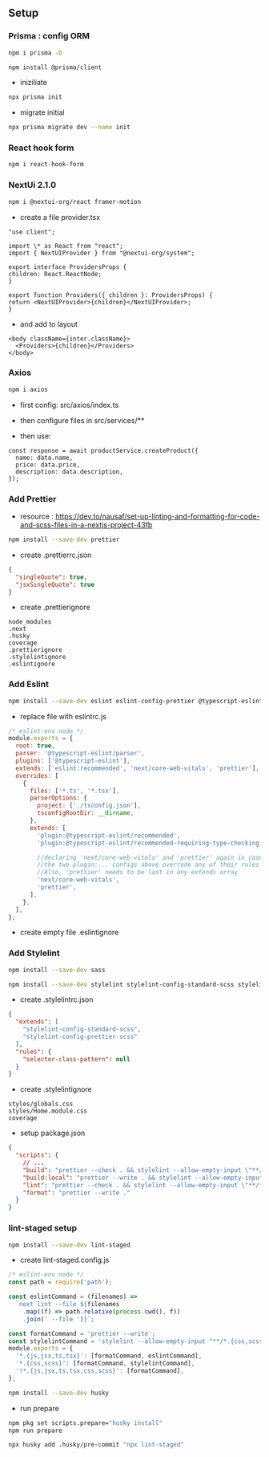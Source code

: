 ## Setup

### Prisma : config ORM

```bash
npm i prisma -D
```

```bash
npm install @prisma/client
```

- iniziliate

```bash
npx prisma init
```

- migrate initial

```bash
npx prisma migrate dev --name init
```

### React hook form

```bash
npm i react-hook-form
```

### NextUi 2.1.0

```bash
npm i @nextui-org/react framer-motion
```

- create a file provider.tsx

```tsx
"use client";

import \* as React from "react";
import { NextUIProvider } from "@nextui-org/system";

export interface ProvidersProps {
children: React.ReactNode;
}

export function Providers({ children }: ProvidersProps) {
return <NextUIProvider>{children}</NextUIProvider>;
}

```

- and add to layout

```tsx
<body className={inter.className}>
  <Providers>{children}</Providers>
</body>
```

### Axios

```bash
npm i axios
```

- first config: src/axios/index.ts

- then configure files in src/services/\*\*

- then use:

```tsx
const response = await productService.createProduct({
  name: data.name,
  price: data.price,
  description: data.description,
});
```

### Add Prettier

- resource : https://dev.to/nausaf/set-up-linting-and-formatting-for-code-and-scss-files-in-a-nextjs-project-43fb

```bash
npm install --save-dev prettier
```

- create .prettierrc.json

```json
{
  "singleQuote": true,
  "jsxSingleQuote": true
}
```

- create .prettierignore

```
node_modules
.next
.husky
coverage
.prettierignore
.stylelintignore
.eslintignore
```

### Add Eslint

```bash
npm install --save-dev eslint eslint-config-prettier @typescript-eslint/eslint-plugin @typescript-eslint/parser
```

- replace file with eslintrc.js

```js
/* eslint-env node */
module.exports = {
  root: true,
  parser: '@typescript-eslint/parser',
  plugins: ['@typescript-eslint'],
  extends: ['eslint:recommended', 'next/core-web-vitals', 'prettier'],
  overrides: [
    {
      files: ['*.ts', '*.tsx'],
      parserOptions: {
        project: ['./tsconfig.json'],
        tsconfigRootDir: __dirname,
      },
      extends: [
        'plugin:@typescript-eslint/recommended',
        'plugin:@typescript-eslint/recommended-requiring-type-checking',

        //declaring 'next/core-web-vitals' and 'prettier' again in case
        //the two plugin:... configs above overrode any of their rules
        //Also, 'prettier' needs to be last in any extends array
        'next/core-web-vitals',
        'prettier',
      ],
    },
  ],
};
```

- create empty file .eslintignore

### Add Stylelint

```bash
npm install --save-dev sass
```

```bash
npm install --save-dev stylelint stylelint-config-standard-scss stylelint-config-prettier-scss
```

- create .stylelintrc.json

```json
{
  "extends": [
    "stylelint-config-standard-scss",
    "stylelint-config-prettier-scss"
  ],
  "rules": {
    "selector-class-pattern": null
  }
}
```

- create .stylelintignore

```
styles/globals.css
styles/Home.module.css
coverage
```

- setup package.json

```json
{
  "scripts": {
    // ...
    "build": "prettier --check . && stylelint --allow-empty-input \"**/*.{css,scss}\" && next build",
    "build:local": "prettier --write . && stylelint --allow-empty-input \"**/*.{css,scss}\" && next build",
    "lint": "prettier --check . && stylelint --allow-empty-input \"**/*.{css,scss}\" && next lint",
    "format": "prettier --write ."
  }
}
```

### lint-staged setup

```bash
npm install --save-dev lint-staged
```

- create lint-staged.config.js

```js
/* eslint-env node */
const path = require('path');

const eslintCommand = (filenames) =>
  `next lint --file ${filenames
    .map((f) => path.relative(process.cwd(), f))
    .join(' --file ')}`;

const formatCommand = 'prettier --write';
const stylelintCommand = 'stylelint --allow-empty-input "**/*.{css,scss}"';
module.exports = {
  '*.{js,jsx,ts,tsx}': [formatCommand, eslintCommand],
  '*.{css,scss}': [formatCommand, stylelintCommand],
  '!*.{js,jsx,ts,tsx,css,scss}': [formatCommand],
};
```

```bash
npm install --save-dev husky
```

- run prepare

```bash
npm pkg set scripts.prepare="husky install"
npm run prepare
```

```bash
npx husky add .husky/pre-commit "npx lint-staged"
```
